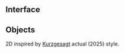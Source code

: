 
## Interface


## Objects

2D inspired by [Kurzgesagt](<https://en.wikipedia.org/wiki/Kurzgesagt>) actual (2025) style.